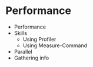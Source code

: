 # Performance

- Performance
- Skills
    - Using Profiler
    - Using Measure-Command
- Parallel
- Gathering info